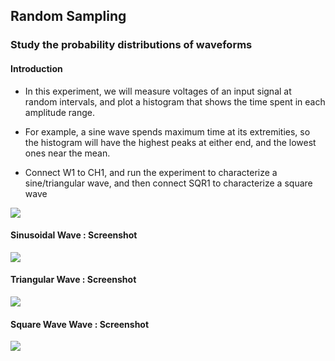 Random Sampling
---

### Study the probability distributions of waveforms

#### Introduction

* In this experiment, we will measure voltages of an input signal at random intervals, and plot a histogram that shows the time spent in each amplitude range.

* For example, a sine wave spends maximum time at its extremities, so the histogram will have the highest peaks at either end, and the lowest ones near the mean.

* Connect W1 to CH1, and run the experiment to characterize a sine/triangular wave, and then connect SQR1 to characterize a square wave

![](https://fossasia.github.io/pslab-experiments/images/schematics/PlotAC.svg)

#### Sinusoidal Wave : Screenshot

![](https://fossasia.github.io/pslab-experiments/images/screenshots/random_sine.png)

#### Triangular Wave : Screenshot

![](https://fossasia.github.io/pslab-experiments/images/screenshots/random_triangle.png)

#### Square Wave Wave : Screenshot
![](https://fossasia.github.io/pslab-experiments/images/screenshots/random_square.png)
